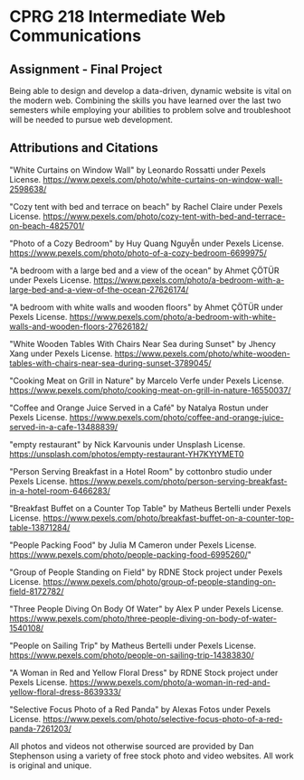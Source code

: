 # CPRG 218 Intermediate Web Communications
## Assignment - Final Project

Being able to design and develop a data-driven, dynamic website is vital on the modern web. Combining the skills you have learned over the last two semesters while employing your abilities to problem solve and troubleshoot will be needed to pursue web development.

## Attributions and Citations

"White Curtains on Window Wall" by Leonardo Rossatti under Pexels License. 
https://www.pexels.com/photo/white-curtains-on-window-wall-2598638/

"Cozy tent with bed and terrace on beach" by Rachel Claire under Pexels License. 
https://www.pexels.com/photo/cozy-tent-with-bed-and-terrace-on-beach-4825701/

"Photo of a Cozy Bedroom" by Huy Quang Nguyễn under Pexels License. 
https://www.pexels.com/photo/photo-of-a-cozy-bedroom-6699975/

"A bedroom with a large bed and a view of the ocean" by Ahmet ÇÖTÜR under Pexels License. 
https://www.pexels.com/photo/a-bedroom-with-a-large-bed-and-a-view-of-the-ocean-27626174/

"A bedroom with white walls and wooden floors" by Ahmet ÇÖTÜR under Pexels License. 
https://www.pexels.com/photo/a-bedroom-with-white-walls-and-wooden-floors-27626182/

"White Wooden Tables With Chairs Near Sea during Sunset" by Jhency Xang under Pexels License. 
https://www.pexels.com/photo/white-wooden-tables-with-chairs-near-sea-during-sunset-3789045/

"Cooking Meat on Grill in Nature" by Marcelo Verfe under Pexels License. 
https://www.pexels.com/photo/cooking-meat-on-grill-in-nature-16550037/

"Coffee and Orange Juice Served in a Café" by Natalya Rostun under Pexels License. 
https://www.pexels.com/photo/coffee-and-orange-juice-served-in-a-cafe-13488839/

"empty restaurant" by Nick Karvounis under Unsplash License. 
https://unsplash.com/photos/empty-restaurant-YH7KYtYMET0

"Person Serving Breakfast in a Hotel Room" by cottonbro studio under Pexels License. 
https://www.pexels.com/photo/person-serving-breakfast-in-a-hotel-room-6466283/

"Breakfast Buffet on a Counter Top Table" by Matheus Bertelli under Pexels License. 
https://www.pexels.com/photo/breakfast-buffet-on-a-counter-top-table-13871284/

"People Packing Food" by Julia M Cameron under Pexels License. 
https://www.pexels.com/photo/people-packing-food-6995260/"

"Group of People Standing on Field" by RDNE Stock project under Pexels License. 
https://www.pexels.com/photo/group-of-people-standing-on-field-8172782/

"Three People Diving On Body Of Water" by Alex P under Pexels License. 
https://www.pexels.com/photo/three-people-diving-on-body-of-water-1540108/

"People on Sailing Trip" by Matheus Bertelli under Pexels License. 
https://www.pexels.com/photo/people-on-sailing-trip-14383830/

"A Woman in Red and Yellow Floral Dress" by RDNE Stock project under Pexels License. 
https://www.pexels.com/photo/a-woman-in-red-and-yellow-floral-dress-8639333/

"Selective Focus Photo of a Red Panda" by Alexas Fotos under Pexels License. 
https://www.pexels.com/photo/selective-focus-photo-of-a-red-panda-7261203/

All photos and videos not otherwise sourced are provided by Dan Stephenson using a variety of free stock photo and video websites. All work is original and unique.